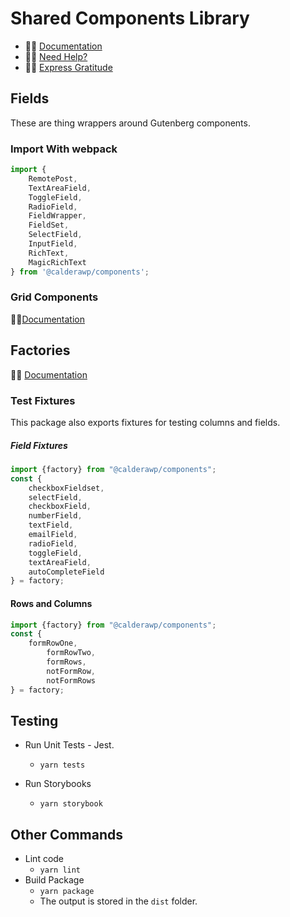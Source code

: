 # Shared Components Library

* 🌋👀 [Documentation]()
* 🌋🤷 [Need Help?]()
* 🌋🙏 [Express Gratitude](https://paypal.me/calderawp)

## Fields
These are thing wrappers around Gutenberg components.

### Import With webpack
```js
import {
	RemotePost,
	TextAreaField,
	ToggleField,
	RadioField,
	FieldWrapper,
	FieldSet,
	SelectField,
	InputField,
	RichText,
	MagicRichText
} from '@calderawp/components';

```

### Grid Components
🌋👀[Documentation](./src/factory/components/Grid/README.md)

## Factories
🌋👀 [Documentation](./src/factory/)


### Test Fixtures
This package also exports fixtures for testing columns and fields.

##### Field Fixtures
```js
import {factory} from "@calderawp/components";
const {
	checkboxFieldset,
	selectField,
	checkboxField,
	numberField,
	textField,
	emailField,
	radioField,
	toggleField,
    textAreaField,
    autoCompleteField
} = factory;
```

#### Rows and Columns
```js
import {factory} from "@calderawp/components";
const {
	formRowOne,
    	formRowTwo,
    	formRows,
    	notFormRow,
    	notFormRows
} = factory;
```



## Testing

* Run Unit Tests - Jest.
    - `yarn tests`

* Run Storybooks
    - `yarn storybook`

## Other Commands
* Lint code
    - `yarn lint`
* Build Package
    - `yarn package`
    - The output is stored in the `dist` folder.
